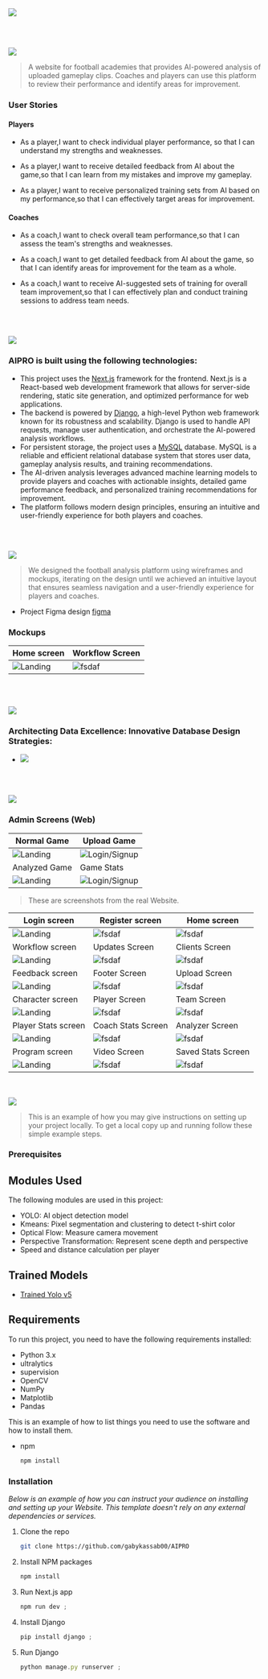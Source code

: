 <img src="./readme/Readme Template Assets//title1.svg"/>

<br><br>

<!-- project philosophy -->
<img src="./readme/Readme Template Assets/title2.svg"/>

>  A website for football academies that provides AI-powered analysis of uploaded gameplay clips. Coaches and players can use this platform to review their performance and identify areas for improvement.


### User Stories
#### Players

- As a player,I want to check individual player performance, so that I can understand my strengths and weaknesses.

- As a player,I want to receive detailed feedback from AI about the game,so that I can learn from my mistakes and improve my gameplay.

- As a player,I want to receive personalized training sets from AI based on my performance,so that I can effectively target areas for improvement.

#### Coaches

- As a coach,I want to check overall team performance,so that I can assess the team's strengths and weaknesses.

- As a coach,I want to get detailed feedback from AI about the game, so that I can identify areas for improvement for the team as a whole.

- As a coach,I want to receive AI-suggested sets of training for overall team improvement,so that I can effectively plan and conduct training sessions to address team needs.

<br><br>
<!-- Tech stack -->
<img src="./readme/Readme Template Assets/title3.svg"/>

###  AIPRO is built using the following technologies:

- This project uses the [Next.js](https://nextjs.org/) framework for the frontend. Next.js is a React-based web development framework that allows for server-side rendering, static site generation, and optimized performance for web applications.
- The backend is powered by [Django](https://www.djangoproject.com/), a high-level Python web framework known for its robustness and scalability. Django is used to handle API requests, manage user authentication, and orchestrate the AI-powered analysis workflows.
- For persistent storage, the project uses a [MySQL](https://www.mysql.com/) database. MySQL is a reliable and efficient relational database system that stores user data, gameplay analysis results, and training recommendations.
- The AI-driven analysis leverages advanced machine learning models to provide players and coaches with actionable insights, detailed game performance feedback, and personalized training recommendations for improvement.
- The platform follows modern design principles, ensuring an intuitive and user-friendly experience for both players and coaches.

<br><br>
<!-- UI UX -->
<img src="./readme/Readme Template Assets//title4.svg"/>


> We designed the football analysis platform using wireframes and mockups, iterating on the design until we achieved an intuitive layout that ensures seamless navigation and a user-friendly experience for players and coaches.

- Project Figma design [figma](https://www.figma.com/design/ZAy6TOinYUcO0aj3j9E5T0/Untitled?node-id=0-1&p=f&t=xAyXD9uoC30yY66z-0)


### Mockups
| Home screen  | Workflow Screen 
| ---| ---|
| ![Landing](./readme/demo/herofigma.png) | ![fsdaf](./readme/demo/workflw.png) | 

<br><br>
<!-- Database Design -->
<img src="./readme/Readme Template Assets/title5.svg"/>

###  Architecting Data Excellence: Innovative Database Design Strategies:

- <img src="./readme/public/db.png">


<br><br>

<!-- Implementation -->
<img src="./readme/Readme Template Assets/title6.svg"/>


### Admin Screens (Web)

| Normal Game      | Upload Game      |
| ----------------- | ---------------- |
| ![Landing](/readme/gif/before.gif)  | ![Login/Signup](/readme/gif/uploading.gif) |
| Analyzed Game    | Game Stats       |
| ![Landing](/readme/gif/after.gif)   | ![Login/Signup](/readme/gif/statsvideo.gif) |


> These are screenshots from the real Website.

| Login screen  | Register screen |  Home screen |
| ---| ---| ---|
| ![Landing](./readme/demo/login.png) | ![fsdaf](./readme/demo/register.png) | ![fsdaf](./readme/demo/home.png) |
| Workflow screen  | Updates Screen  | Clients Screen  |
| ![Landing](./readme/demo/workflow.png) | ![fsdaf](./readme/demo/update.png) | ![fsdaf](./readme/demo/clients.png) |
| Feedback screen  | Footer Screen  | Upload Screen  |
| ![Landing](./readme/demo/feedback.png) | ![fsdaf](./readme/demo/footer.png) | ![fsdaf](./readme/demo/upload.png) |
| Character screen  | Player Screen  | Team Screen  |
| ![Landing](./readme/demo/character.png) | ![fsdaf](./readme/demo/player.png) | ![fsdaf](./readme/demo/team.png) |
| Player Stats screen  | Coach Stats Screen  | Analyzer Screen  |
| ![Landing](./readme/demo/playerstats.png) | ![fsdaf](./readme/demo/coachstats.png) | ![fsdaf](./readme/demo/analyzer.png) |
| Program screen  | Video Screen  | Saved Stats Screen  |
| ![Landing](./readme/demo/program.png) | ![fsdaf](./readme/demo/video.png) | ![fsdaf](./readme/demo/saved.png) |

<br><br>
<img src="./readme/Readme Template Assets/title10.svg" id="installation"/>


> This is an example of how you may give instructions on setting up your project locally.
To get a local copy up and running follow these simple example steps.
### Prerequisites

## Modules Used
The following modules are used in this project:
- YOLO: AI object detection model
- Kmeans: Pixel segmentation and clustering to detect t-shirt color
- Optical Flow: Measure camera movement
- Perspective Transformation: Represent scene depth and perspective
- Speed and distance calculation per player

## Trained Models
- [Trained Yolo v5](https://drive.google.com/file/d/1DC2kCygbBWUKheQ_9cFziCsYVSRw6axK/view?usp=drive_link)

## Requirements
To run this project, you need to have the following requirements installed:
- Python 3.x
- ultralytics
- supervision
- OpenCV
- NumPy
- Matplotlib
- Pandas


This is an example of how to list things you need to use the software and how to install them.
* npm
  ```sh
  npm install 
  ```

### Installation

_Below is an example of how you can instruct your audience on installing and setting up your Website. This template doesn't rely on any external dependencies or services._

1. Clone the repo
   ```sh
   git clone https://github.com/gabykassab00/AIPRO
   ```
2. Install NPM packages
   ```sh
   npm install
   ```
3. Run Next.js app
   ```js
   npm run dev ;
   ```
4. Install Django
   ```js
   pip install django ;
   ```
5. Run Django
   ```js
   python manage.py runserver ;
   ```


